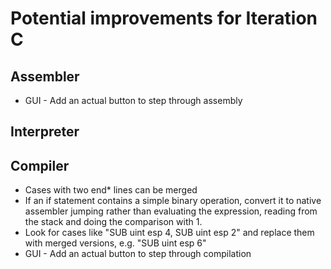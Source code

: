 # Potential improvements for Iteration C

## Assembler

* GUI - Add an actual button to step through assembly

## Interpreter

## Compiler

* Cases with two end* lines can be merged
* If an if statement contains a simple binary operation, convert it to native assembler jumping rather than evaluating the expression, reading from the stack and doing the comparison with 1.
* Look for cases like "SUB uint esp 4, SUB uint esp 2" and replace them with merged versions, e.g. "SUB uint esp 6"
* GUI - Add an actual button to step through compilation